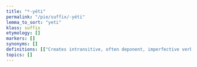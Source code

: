 ```yaml
---
title: "*-yéti"
permalink: "/pie/suffix/-yéti"
lemma_to_sort: "yeti"
klass: suffix
etymology: []
markers: []
synonyms: []
definitions: [["Creates intransitive, often deponent, imperfective verbs from roots."]]
topics: []
---
```

